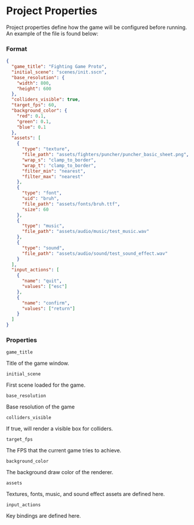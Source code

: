 # Project Properties

Project properties define how the game will be configured before running.  An example of the file is found below:

### Format

```json
{
  "game_title": "Fighting Game Proto",
  "initial_scene": "scenes/init.sscn",
  "base_resolution": {
    "width": 800,
    "height": 600
  },
  "colliders_visible": true,
  "target_fps": 60,
  "background_color": {
    "red": 0.1,
    "green": 0.1,
    "blue": 0.1
  },
  "assets": [
    {
      "type": "texture",
      "file_path": "assets/fighters/puncher/puncher_basic_sheet.png",
      "wrap_s": "clamp_to_border",
      "wrap_t": "clamp_to_border",
      "filter_min": "nearest",
      "filter_max": "nearest"
    },
    {
      "type": "font",
      "uid": "bruh",
      "file_path": "assets/fonts/bruh.ttf",
      "size": 60
    },
    {
      "type": "music",
      "file_path": "assets/audio/music/test_music.wav"
    },
    {
      "type": "sound",
      "file_path": "assets/audio/sound/test_sound_effect.wav"
    }
  ],
  "input_actions": [
    {
      "name": "quit",
      "values": ["esc"]
    },
    {
      "name": "confirm",
      "values": ["return"]
    }
  ]
}
```

### Properties

`game_title`

Title of the game window.

`initial_scene`

First scene loaded for the game.

`base_resolution`

Base resolution of the game

`colliders_visible`

If true, will render a visible box for colliders.

`target_fps`

The FPS that the current game tries to achieve.

`background_color`

The background draw color of the renderer.

`assets`

Textures, fonts, music, and sound effect assets are defined here.

`input_actions`

Key bindings are defined here.
